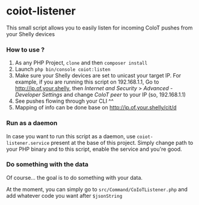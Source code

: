 # coiot-listener

This small script allows you to easily listen for incoming CoIoT pushes from your Shelly devices

### How to use ?

1. As any PHP Project, `clone` and then `composer install` 
2. Launch `php bin/console coiot:listen`
3. Make sure your Shelly devices are set to unicast your target IP.
For example, if you are running this script on 192.168.1.1, Go to http://ip.of.your.shelly, then _Internet and Security_ > 
_Advanced - Developer Settings_ and change _CoIoT peer_ to your IP (so, 192.168.1.1)
4. See pushes flowing through your CLI ^^ 
5. Mapping of info can be done base on http://ip.of.your.shelly/cit/d

### Run as a daemon

In case you want to run this script as a daemon, use `coiot-listener.service` present at the base of this project.
Simply change path to your PHP binary and to this script, enable the service and you're good.

### Do something with the data

Of course… the goal is to do something with your data.

At the moment, you can simply go to `src/Command/CoIoTListener.php` and add whatever code you want after `$jsonString` 
